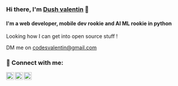 
<h3>
Hi there, I'm <a href="https://valentindush.000webhostapp.com/" target="_blank" rel="noreferrer">Dush valentin</a> 👋
</h3>

<h4>
 I'm a web developer, mobile dev rookie and AI ML rookie in python
</h4> 

Looking how I can get into open source stuff !

DM me on codesvalentin@gmail.com 

### 🤝 Connect with me:

<a href="https://www.linkedin.com/in/valentindush/"><img align="left" src="https://raw.githubusercontent.com/yushi1007/yushi1007/main/images/linkedin.svg" alt="Yu Shi | LinkedIn" width="21px"/></a>
<a href="https://instagram.com/dush_designer"><img align="left" src="https://raw.githubusercontent.com/yushi1007/yushi1007/main/images/instagram.svg" alt="Yu Shi | Instagram" width="21px"/></a>
<a href="https://dushvalentin.vercel.app//"><img align="left" src="https://raw.githubusercontent.com/yushi1007/yushi1007/main/images/medium.svg" alt="Yu Shi | Medium" width="21px"/></a>
</br>
